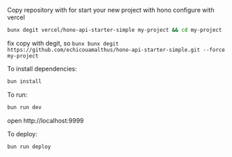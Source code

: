 Copy repository with for start your new project with hono configure with vercel

```sh
bunx degit vercel/hono-api-starter-simple my-project && cd my-project
```

fix copy with degit, so
``
bunx bunx degit https://github.com/echicouamalthus/hono-api-starter-simple.git --force my-project
``

To install dependencies:

```sh
bun install
```

To run:

```sh
bun run dev
```

open http://localhost:9999

To deploy:

```sh
bun run deploy
```
